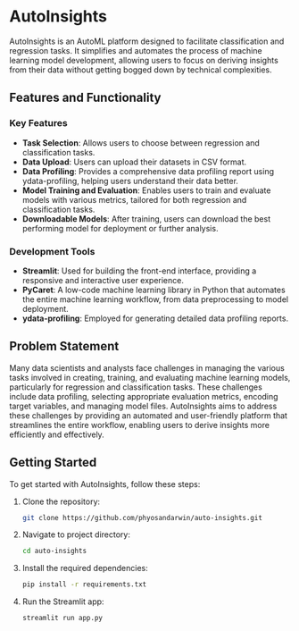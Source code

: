 # AutoInsights

AutoInsights is an AutoML platform designed to facilitate classification and regression tasks. It simplifies and automates the process of machine learning model development, allowing users to focus on deriving insights from their data without getting bogged down by technical complexities.

## Features and Functionality

### Key Features
- **Task Selection**: Allows users to choose between regression and classification tasks.
- **Data Upload**: Users can upload their datasets in CSV format.
- **Data Profiling**: Provides a comprehensive data profiling report using ydata-profiling, helping users understand their data better.
- **Model Training and Evaluation**: Enables users to train and evaluate models with various metrics, tailored for both regression and classification tasks.
- **Downloadable Models**: After training, users can download the best performing model for deployment or further analysis.

### Development Tools
- **Streamlit**: Used for building the front-end interface, providing a responsive and interactive user experience.
- **PyCaret**: A low-code machine learning library in Python that automates the entire machine learning workflow, from data preprocessing to model deployment.
- **ydata-profiling**: Employed for generating detailed data profiling reports.

## Problem Statement
Many data scientists and analysts face challenges in managing the various tasks involved in creating, training, and evaluating machine learning models, particularly for regression and classification tasks. These challenges include data profiling, selecting appropriate evaluation metrics, encoding target variables, and managing model files. AutoInsights aims to address these challenges by providing an automated and user-friendly platform that streamlines the entire workflow, enabling users to derive insights more efficiently and effectively.

## Getting Started
To get started with AutoInsights, follow these steps:

1. Clone the repository:
   ```bash
   git clone https://github.com/phyosandarwin/auto-insights.git
   
2. Navigate to project directory:
    ```bash
    cd auto-insights

3. Install the required dependencies:
    ```bash
    pip install -r requirements.txt

4. Run the Streamlit app:
    ```bash
    streamlit run app.py


